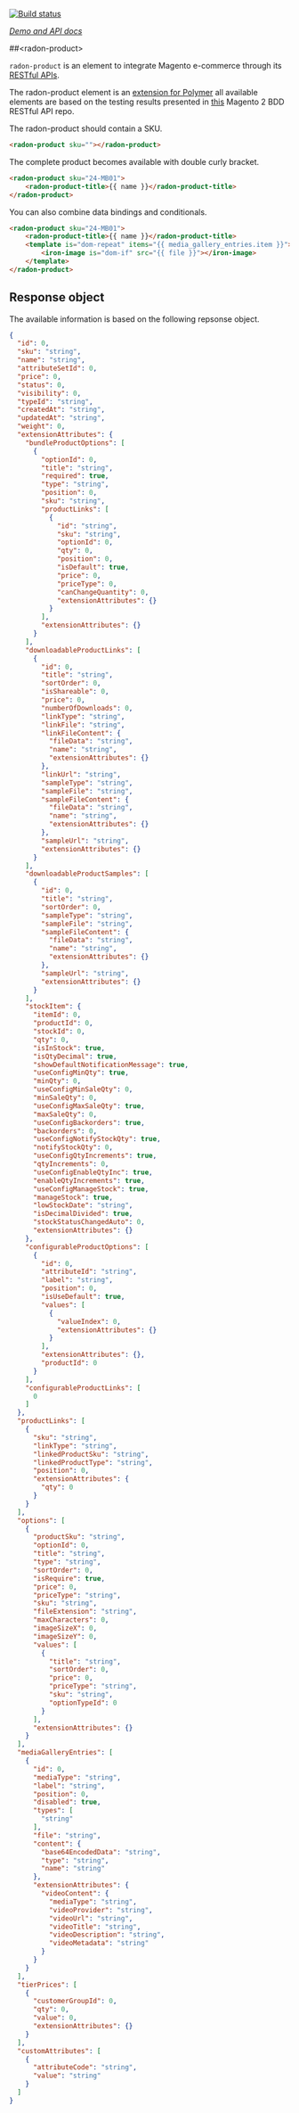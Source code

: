 <!---

Normally this README is automatically generated but not for now...

-->

[![Build status](https://travis-ci.org/dorel/radon-product.svg?branch=master)](https://travis-ci.org/dorel/radon-product)

_[Demo and API docs](https://github.com/dorel/radon-product)_


##&lt;radon-product&gt;

`radon-product` is an element to integrate Magento e-commerce through its [RESTful APIs](http://devdocs.magento.com/guides/v2.0/get-started/bk-get-started-api.html).

The radon-product element is an [extension for Polymer](https://elements.polymer-project.org) all available elements are based on the testing results presented in [this](https://github.com/dorel/Magento-2-REST-API-BDD) Magento 2 BDD RESTful API repo.

The radon-product should contain a SKU.

```html
<radon-product sku=""></radon-product>
```

The complete product becomes available with double curly bracket.

```html
<radon-product sku="24-MB01">
	<radon-product-title>{{ name }}</radon-product-title>
</radon-product>
```

You can also combine data bindings and conditionals.

```html
<radon-product sku="24-MB01">
	<radon-product-title>{{ name }}</radon-product-title>
	<template is="dom-repeat" items="{{ media_gallery_entries.item }}">
		<iron-image is="dom-if" src="{{ file }}"></iron-image>
	</template>
</radon-product>
```

## Response object

The available information is based on the following repsonse object.

```json
{
  "id": 0,
  "sku": "string",
  "name": "string",
  "attributeSetId": 0,
  "price": 0,
  "status": 0,
  "visibility": 0,
  "typeId": "string",
  "createdAt": "string",
  "updatedAt": "string",
  "weight": 0,
  "extensionAttributes": {
    "bundleProductOptions": [
      {
        "optionId": 0,
        "title": "string",
        "required": true,
        "type": "string",
        "position": 0,
        "sku": "string",
        "productLinks": [
          {
            "id": "string",
            "sku": "string",
            "optionId": 0,
            "qty": 0,
            "position": 0,
            "isDefault": true,
            "price": 0,
            "priceType": 0,
            "canChangeQuantity": 0,
            "extensionAttributes": {}
          }
        ],
        "extensionAttributes": {}
      }
    ],
    "downloadableProductLinks": [
      {
        "id": 0,
        "title": "string",
        "sortOrder": 0,
        "isShareable": 0,
        "price": 0,
        "numberOfDownloads": 0,
        "linkType": "string",
        "linkFile": "string",
        "linkFileContent": {
          "fileData": "string",
          "name": "string",
          "extensionAttributes": {}
        },
        "linkUrl": "string",
        "sampleType": "string",
        "sampleFile": "string",
        "sampleFileContent": {
          "fileData": "string",
          "name": "string",
          "extensionAttributes": {}
        },
        "sampleUrl": "string",
        "extensionAttributes": {}
      }
    ],
    "downloadableProductSamples": [
      {
        "id": 0,
        "title": "string",
        "sortOrder": 0,
        "sampleType": "string",
        "sampleFile": "string",
        "sampleFileContent": {
          "fileData": "string",
          "name": "string",
          "extensionAttributes": {}
        },
        "sampleUrl": "string",
        "extensionAttributes": {}
      }
    ],
    "stockItem": {
      "itemId": 0,
      "productId": 0,
      "stockId": 0,
      "qty": 0,
      "isInStock": true,
      "isQtyDecimal": true,
      "showDefaultNotificationMessage": true,
      "useConfigMinQty": true,
      "minQty": 0,
      "useConfigMinSaleQty": 0,
      "minSaleQty": 0,
      "useConfigMaxSaleQty": true,
      "maxSaleQty": 0,
      "useConfigBackorders": true,
      "backorders": 0,
      "useConfigNotifyStockQty": true,
      "notifyStockQty": 0,
      "useConfigQtyIncrements": true,
      "qtyIncrements": 0,
      "useConfigEnableQtyInc": true,
      "enableQtyIncrements": true,
      "useConfigManageStock": true,
      "manageStock": true,
      "lowStockDate": "string",
      "isDecimalDivided": true,
      "stockStatusChangedAuto": 0,
      "extensionAttributes": {}
    },
    "configurableProductOptions": [
      {
        "id": 0,
        "attributeId": "string",
        "label": "string",
        "position": 0,
        "isUseDefault": true,
        "values": [
          {
            "valueIndex": 0,
            "extensionAttributes": {}
          }
        ],
        "extensionAttributes": {},
        "productId": 0
      }
    ],
    "configurableProductLinks": [
      0
    ]
  },
  "productLinks": [
    {
      "sku": "string",
      "linkType": "string",
      "linkedProductSku": "string",
      "linkedProductType": "string",
      "position": 0,
      "extensionAttributes": {
        "qty": 0
      }
    }
  ],
  "options": [
    {
      "productSku": "string",
      "optionId": 0,
      "title": "string",
      "type": "string",
      "sortOrder": 0,
      "isRequire": true,
      "price": 0,
      "priceType": "string",
      "sku": "string",
      "fileExtension": "string",
      "maxCharacters": 0,
      "imageSizeX": 0,
      "imageSizeY": 0,
      "values": [
        {
          "title": "string",
          "sortOrder": 0,
          "price": 0,
          "priceType": "string",
          "sku": "string",
          "optionTypeId": 0
        }
      ],
      "extensionAttributes": {}
    }
  ],
  "mediaGalleryEntries": [
    {
      "id": 0,
      "mediaType": "string",
      "label": "string",
      "position": 0,
      "disabled": true,
      "types": [
        "string"
      ],
      "file": "string",
      "content": {
        "base64EncodedData": "string",
        "type": "string",
        "name": "string"
      },
      "extensionAttributes": {
        "videoContent": {
          "mediaType": "string",
          "videoProvider": "string",
          "videoUrl": "string",
          "videoTitle": "string",
          "videoDescription": "string",
          "videoMetadata": "string"
        }
      }
    }
  ],
  "tierPrices": [
    {
      "customerGroupId": 0,
      "qty": 0,
      "value": 0,
      "extensionAttributes": {}
    }
  ],
  "customAttributes": [
    {
      "attributeCode": "string",
      "value": "string"
    }
  ]
}
```